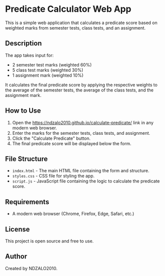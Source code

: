 # Predicate Calculator Web App

This is a simple web application that calculates a predicate score based on weighted marks from semester tests, class tests, and an assignment.

## Description

The app takes input for:
- 2 semester test marks (weighted 60%)
- 5 class test marks (weighted 30%)
- 1 assignment mark (weighted 10%)

It calculates the final predicate score by applying the respective weights to the average of the semester tests, the average of the class tests, and the assignment mark.

## How to Use

1. Open the https://ndzalo2010.github.io/calculate-predicate/ link in any modern web browser.
2. Enter the marks for the semester tests, class tests, and assignment.
3. Click the "Calculate Predicate" button.
4. The final predicate score will be displayed below the form.

## File Structure

- `index.html` - The main HTML file containing the form and structure.
- `styles.css` - CSS file for styling the app.
- `script.js` - JavaScript file containing the logic to calculate the predicate score.

## Requirements

- A modern web browser (Chrome, Firefox, Edge, Safari, etc.)

## License

This project is open source and free to use.

## Author

Created by NDZALO2010.
